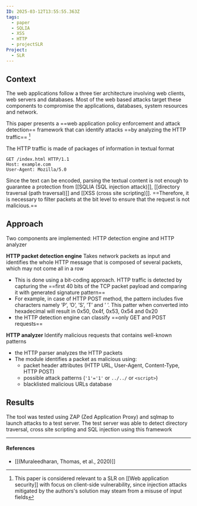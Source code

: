 ```yaml
---
ID: 2025-03-12T13:55:55.363Z
tags:
  - paper
  - SQLIA
  - XSS
  - HTTP
  - projectSLR
Project:
  - SLR
---
```

## Context

The web applications follow a three tier architecture involving web clients, web servers and databases. Most of the web based attacks target these components to compromise the applications, databases, system resources and network.

This paper presents a ==web application policy enforcement and attack detection== framework that can identify attacks ==by analyzing the HTTP traffic== [^1]

The HTTP traffic is made of packages of information in textual format

```HTTP
GET /index.html HTTP/1.1
Host: example.com
User-Agent: Mozilla/5.0
```

Since the text can be encoded, parsing the textual content is not enough to guarantee a protection from [[SQLIA (SQL injection attack)]], [[directory traversal (path traversal)]] and [[XSS (cross site scripting)]]. ==Therefore, it is necessary to filter packets at the bit level to ensure that the request is not malicious.==

## Approach

Two components are implemented: HTTP detection engine and HTTP analyzer

**HTTP packet detection engine**
Takes network packets as input and identifies the whole HTTP message that is composed of several packets, which may not come all in a row
- This is done using a bit-coding approach. HTTP traffic is detected by capturing  the ==first 40 bits of the TCP packet payload and comparing it with generated signature pattern==
- For example, in case of HTTP POST method, the pattern includes five characters namely ’P’, ’O’, ’S’, ’T’  and ’ ’. This patter when converted into hexadecimal will  result in 0x50, 0x4f, 0x53, 0x54 and 0x20
- the HTTP detection engine can classify ==only GET and POST requests==

**HTTP analyzer**
Identify malicious requests that contains well-known patterns
- the HTTP parser analyzes the HTTP packets
- The module identifies a packet as malicious using:
	- packet header attributes (HTTP URL, User-Agent, Content-Type, HTTP POST)
	- possible attack patterns (`'1'='1'` or `../../` or `<script>`)
	- blacklisted malicious URLs database

## Results

The tool was tested using ZAP (Zed Application Proxy) and sqlmap to launch attacks to a test server. The test server was able to detect directory traversal, cross site scripting and SQL injection using this framework

---
#### References
- [[(Muraleedharan, Thomas, et al., 2020)]]

[^1]: This paper is considered relevant to a SLR on [[Web application security]] with focus on client-side vulnerability, since injection attacks mitigated by the authors's solution may steam from a misuse of input fields